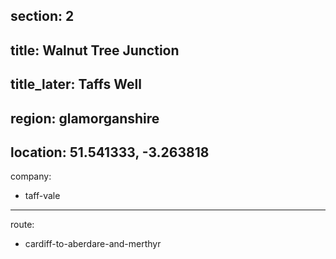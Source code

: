 section: 2
----
title: Walnut Tree Junction
----
title_later: Taffs Well
----
region: glamorganshire
----
location: 51.541333, -3.263818
----
company:
- taff-vale
----
route:
- cardiff-to-aberdare-and-merthyr
